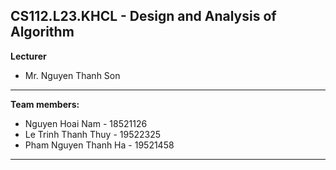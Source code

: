 CS112.L23.KHCL - Design and Analysis of Algorithm
---

**Lecturer**
- Mr. Nguyen Thanh Son

---

**Team members:**
- Nguyen Hoai Nam - 18521126
- Le Trinh Thanh Thuy - 19522325
- Pham Nguyen Thanh Ha - 19521458

---


